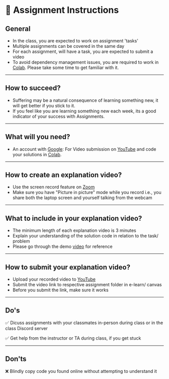 <br>

# 📜 Assignment Instructions 

## General
  - In the class, you are expected to work on assignment 'tasks'
  - Multiple assignments can be covered in the same day
  - For each assignment, will have a task, you are expected to submit a video
  - To avoid dependency management issues, you are required to work in [Colab](https://colab.research.google.com/). Please take some time to get familiar with it.
  
---
## How to succeed?
  - Suffering may be a natural consequence of learning something new, it will get better if you stick to it.
  - If you feel like you are learning something new each week, its a good indicator of your success with Assignments.
 
---
## What will you need?
  - An account with [Google](https://accounts.google.com/signup/v2/webcreateaccount?flowName=GlifWebSignIn&flowEntry=SignUp): For Video submission on [YouTube](https://youtu.be/dQw4w9WgXcQ?t=0) and code your solutions in [Colab](https://colab.research.google.com/).


---
## How to create an explanation video?
  - Use the screen record feature on [Zoom](https://zoom.us/) 
  - Make sure you have "Picture in picture" mode while you record i.e., you share both the laptop screen and yourself talking from the webcam
  
---
## What to include in your explanation video?
  - The minimum length of each explanation video is 3 minutes
  - Explain your understanding of the solution code in relation to the task/ problem  
  - Please go through the demo [video]() for reference
  
---
## How to submit your explanation video?

  - Upload your recorded video to [YouTube](https://youtu.be/dQw4w9WgXcQ?t=0)
  - Submit the video link to respective assignment folder in e-learn/ canvas
  - Before you submit the link, make sure it works
  
---
## Do's

✅ Dicuss assignments with your classmates in-person during class or in the class Discord server

✅ Get help from the instructor or TA during class, if you get stuck 

---
## Don'ts

❌ Blindly copy code you found online without attempting to understand it

